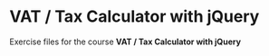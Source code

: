 # VAT / Tax Calculator with jQuery
Exercise files for the course **VAT / Tax Calculator with jQuery**
